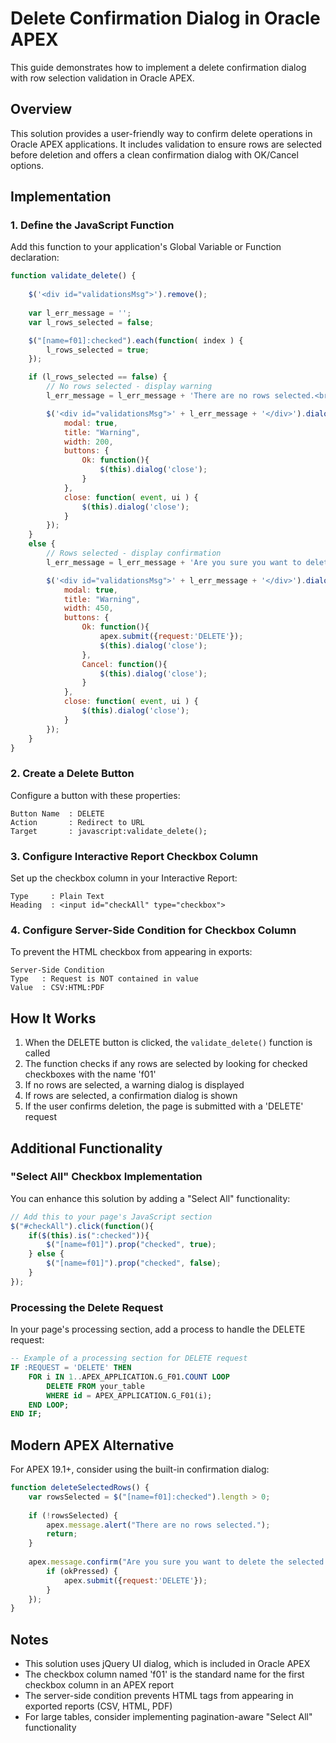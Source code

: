 # Delete Confirmation Dialog in Oracle APEX

This guide demonstrates how to implement a delete confirmation dialog with row selection validation in Oracle APEX.

## Overview

This solution provides a user-friendly way to confirm delete operations in Oracle APEX applications. It includes validation to ensure rows are selected before deletion and offers a clean confirmation dialog with OK/Cancel options.

## Implementation

### 1. Define the JavaScript Function

Add this function to your application's Global Variable or Function declaration:

```javascript
function validate_delete() {
    
    $('<div id="validationsMsg">').remove();
    
    var l_err_message = '';
    var l_rows_selected = false;

    $("[name=f01]:checked").each(function( index ) {
        l_rows_selected = true;
    });

    if (l_rows_selected == false) {
        // No rows selected - display warning
        l_err_message = l_err_message + 'There are no rows selected.<br>';

        $('<div id="validationsMsg">' + l_err_message + '</div>').dialog({
            modal: true,
            title: "Warning",
            width: 200,            
            buttons: {
                Ok: function(){
                    $(this).dialog('close');
                }
            },
            close: function( event, ui ) { 
                $(this).dialog('close');                            
            }                                        
        });
    }
    else {
        // Rows selected - display confirmation
        l_err_message = l_err_message + 'Are you sure you want to delete the selected rows?<br>';        

        $('<div id="validationsMsg">' + l_err_message + '</div>').dialog({
            modal: true,
            title: "Warning",
            width: 450,
            buttons: {
                Ok: function(){
                    apex.submit({request:'DELETE'});
                    $(this).dialog('close');
                },
                Cancel: function(){
                    $(this).dialog('close');
                }               
            },
            close: function( event, ui ) { 
                $(this).dialog('close');                            
            }                                        
        });
    }
}
```

### 2. Create a Delete Button

Configure a button with these properties:

```
Button Name  : DELETE
Action       : Redirect to URL
Target       : javascript:validate_delete();
```

### 3. Configure Interactive Report Checkbox Column

Set up the checkbox column in your Interactive Report:

```
Type     : Plain Text
Heading  : <input id="checkAll" type="checkbox">
```

### 4. Configure Server-Side Condition for Checkbox Column

To prevent the HTML checkbox from appearing in exports:

```
Server-Side Condition
Type   : Request is NOT contained in value
Value  : CSV:HTML:PDF
```

## How It Works

1. When the DELETE button is clicked, the `validate_delete()` function is called
2. The function checks if any rows are selected by looking for checked checkboxes with the name 'f01'
3. If no rows are selected, a warning dialog is displayed
4. If rows are selected, a confirmation dialog is shown
5. If the user confirms deletion, the page is submitted with a 'DELETE' request

## Additional Functionality

### "Select All" Checkbox Implementation

You can enhance this solution by adding a "Select All" functionality:

```javascript
// Add this to your page's JavaScript section
$("#checkAll").click(function(){
    if($(this).is(":checked")){
        $("[name=f01]").prop("checked", true);
    } else {
        $("[name=f01]").prop("checked", false);
    }
});
```

### Processing the Delete Request

In your page's processing section, add a process to handle the DELETE request:

```sql
-- Example of a processing section for DELETE request
IF :REQUEST = 'DELETE' THEN
    FOR i IN 1..APEX_APPLICATION.G_F01.COUNT LOOP
        DELETE FROM your_table
        WHERE id = APEX_APPLICATION.G_F01(i);
    END LOOP;
END IF;
```

## Modern APEX Alternative

For APEX 19.1+, consider using the built-in confirmation dialog:

```javascript
function deleteSelectedRows() {
    var rowsSelected = $("[name=f01]:checked").length > 0;
    
    if (!rowsSelected) {
        apex.message.alert("There are no rows selected.");
        return;
    }
    
    apex.message.confirm("Are you sure you want to delete the selected rows?", function(okPressed) {
        if (okPressed) {
            apex.submit({request:'DELETE'});
        }
    });
}
```

## Notes

- This solution uses jQuery UI dialog, which is included in Oracle APEX
- The checkbox column named 'f01' is the standard name for the first checkbox column in an APEX report
- The server-side condition prevents HTML tags from appearing in exported reports (CSV, HTML, PDF)
- For large tables, consider implementing pagination-aware "Select All" functionality
